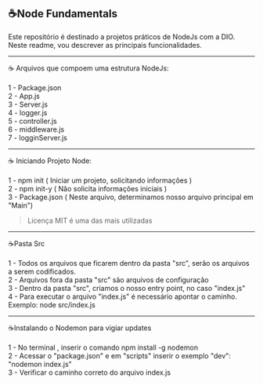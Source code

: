 ☕Node Fundamentals
-----------------------------------------------------------

Este repositório é destinado a projetos práticos de NodeJs com a DIO.<br>
Neste readme, vou descrever as principais funcionalidades.

-----------------------------------------------------------

☕ Arquivos que compoem uma estrutura NodeJs:<br><br>
1 - Package.json<br>
2 - App.js<br>
3 - Server.js<br>
4 - logger.js<br>
5 - controller.js<br>
6 - middleware.js<br>
7 - logginServer.js<br>

-----------------------------------------------------------

☕ Iniciando Projeto Node:<br><br>
1 - npm init ( Iniciar um projeto, solicitando informações )<br>
2 - npm init-y ( Não solicita informações iniciais )<br>
3 - Package.json ( Neste arquivo, determinamos nosso arquivo principal em "Main")
  > Licença MIT é uma das mais utilizadas<br>

-----------------------------------------------------------

☕Pasta Src<br><br>
1 - Todos os arquivos que ficarem dentro da pasta "src", serão os arquivos a serem codificados.<br>
2 - Arquivos fora da pasta "src" são arquivos de configuração<br>
3 - Dentro da pasta "src", criamos o nosso entry point, no caso "index.js"<br>
4 - Para executar o arquivo "index.js" é necessário apontar o caminho. Exemplo: node src/index.js<br>

-----------------------------------------------------------

☕Instalando o Nodemon para vigiar updates<br><br>
1 - No terminal , inserir o comando npm install -g nodemon<br>
2 - Acessar o "package.json" e em "scripts" inserir o exemplo "dev": "nodemon index.js"<br>
3 - Verificar o caminho correto do arquivo index.js
